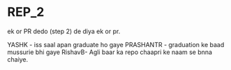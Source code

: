 # REP_2
ek or PR dedo (step 2)
de diya ek or pr.

YASHK - iss saal apan graduate ho gaye 
PRASHANTR - graduation ke baad mussurie bhi gaye
RishavB- Agli baar ka repo chaapri ke naam se bnna chaiye.

